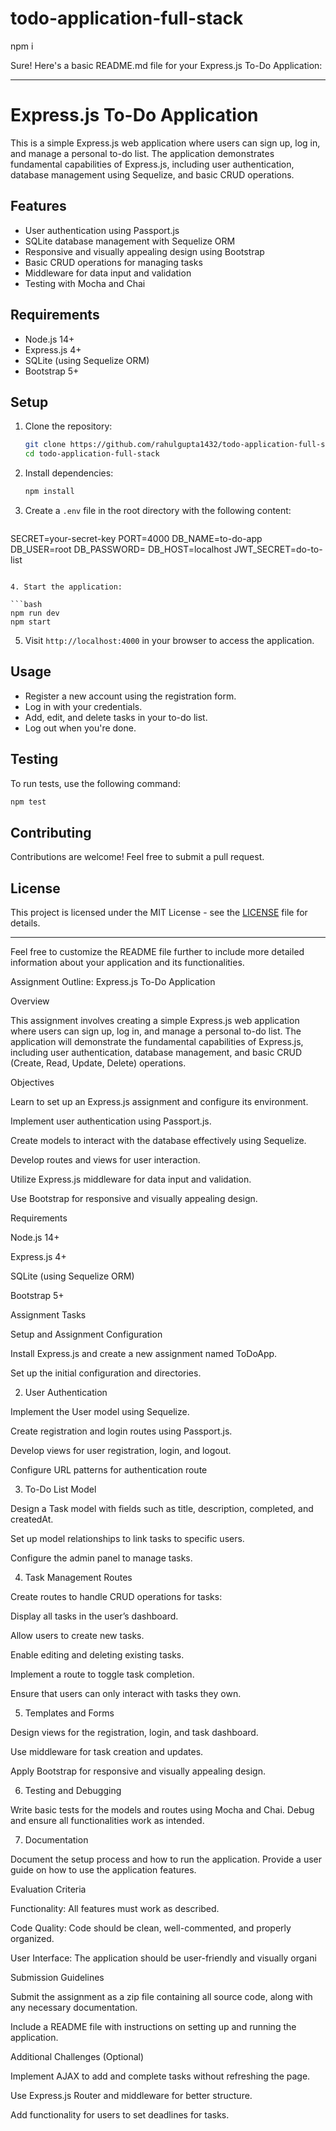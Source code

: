 # todo-application-full-stack
npm i

Sure! Here's a basic README.md file for your Express.js To-Do Application:

---

# Express.js To-Do Application

This is a simple Express.js web application where users can sign up, log in, and manage a personal to-do list. The application demonstrates fundamental capabilities of Express.js, including user authentication, database management using Sequelize, and basic CRUD operations.

## Features

- User authentication using Passport.js
- SQLite database management with Sequelize ORM
- Responsive and visually appealing design using Bootstrap
- Basic CRUD operations for managing tasks
- Middleware for data input and validation
- Testing with Mocha and Chai

## Requirements

- Node.js 14+
- Express.js 4+
- SQLite (using Sequelize ORM)
- Bootstrap 5+

## Setup

1. Clone the repository:

   ```bash
   git clone https://github.com/rahulgupta1432/todo-application-full-stack.git
   cd todo-application-full-stack
   ```

2. Install dependencies:

   ```bash
   npm install
   ```

3. Create a `.env` file in the root directory with the following content:

   ```env
SECRET=your-secret-key
PORT=4000
DB_NAME=to-do-app
DB_USER=root
DB_PASSWORD=
DB_HOST=localhost
JWT_SECRET=do-to-list

   ```

4. Start the application:

   ```bash
   npm run dev
   npm start
   ```

5. Visit `http://localhost:4000` in your browser to access the application.

## Usage

- Register a new account using the registration form.
- Log in with your credentials.
- Add, edit, and delete tasks in your to-do list.
- Log out when you're done.

## Testing

To run tests, use the following command:

```bash
npm test
```

## Contributing

Contributions are welcome! Feel free to submit a pull request.

## License

This project is licensed under the MIT License - see the [LICENSE](LICENSE) file for details.

---

Feel free to customize the README file further to include more detailed information about your application and its functionalities.






Assignment Outline: Express.js To-Do Application 

  

Overview 

This assignment involves creating a simple Express.js web application where users can sign up, log in, and manage a personal to-do list. The application will demonstrate the fundamental capabilities of Express.js, including user authentication, database management, and basic CRUD (Create, Read, Update, Delete) operations. 

  

  

Objectives 

Learn to set up an Express.js assignment and configure its environment. 

Implement user authentication using Passport.js. 

Create models to interact with the database effectively using Sequelize. 

Develop routes and views for user interaction. 

Utilize Express.js middleware for data input and validation. 

Use Bootstrap for responsive and visually appealing design. 

  

  

Requirements 

Node.js 14+ 

Express.js 4+ 

SQLite (using Sequelize ORM) 

Bootstrap 5+ 

  

  

Assignment Tasks 

Setup and Assignment Configuration 

Install Express.js and create a new assignment named ToDoApp. 

Set up the initial configuration and directories. 

  

  

2.  User Authentication 

Implement the User model using Sequelize. 

Create registration and login routes using Passport.js. 

Develop views for user registration, login, and logout. 

Configure URL patterns for authentication route 

 

  

3.  To-Do List Model 

Design a Task model with fields such as title, description, completed, and createdAt. 

Set up model relationships to link tasks to specific users. 

Configure the admin panel to manage tasks. 

  

  

4.  Task Management Routes 

Create routes to handle CRUD operations for tasks: 

Display all tasks in the user’s dashboard. 

Allow users to create new tasks. 

Enable editing and deleting existing tasks. 

Implement a route to toggle task completion. 

Ensure that users can only interact with tasks they own. 

  

  

5.  Templates and Forms 

Design views for the registration, login, and task dashboard. 

Use middleware for task creation and updates. 

Apply Bootstrap for responsive and visually appealing design. 

  

  

6.  Testing and Debugging 

Write basic tests for the models and routes using Mocha and Chai. Debug and ensure all functionalities work as intended. 

  

7.  Documentation 

Document the setup process and how to run the application. Provide a user guide on how to use the application features. 

  

Evaluation Criteria 

Functionality: All features must work as described. 

Code Quality: Code should be clean, well-commented, and properly organized. 

User Interface: The application should be user-friendly and visually organi 

 

  

Submission Guidelines 

Submit the assignment as a zip file containing all source code, along with any necessary documentation. 

Include a README file with instructions on setting up and running the application. 

  

  

Additional Challenges (Optional) 

Implement AJAX to add and complete tasks without refreshing the page. 

Use Express.js Router and middleware for better structure. 

Add functionality for users to set deadlines for tasks. 

 

 
